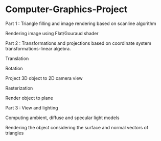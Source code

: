 # Computer-Graphics-Project

Part 1 : Triangle filling and image rendering based on scanline algorithm

Rendering image using Flat/Gouraud shader

Part 2 : Transformations and projections based on coordinate system transformations-linear algebra.

Translation

Rotation

Project 3D object to 2D camera view

Rasterization

Render object to plane

Part 3 : View and lighting

Computing ambient, diffuse and specular light models

Rendering the object considering the surface and normal vectors of triangles
